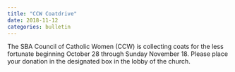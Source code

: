 ```yaml
---
title: "CCW Coatdrive"
date: 2018-11-12
categories: bulletin
---
```


The SBA Council of Catholic Women (CCW) is collecting coats for the less fortunate beginning October 28 through Sunday November 18.
Please place your donation in the designated box in the lobby of the church.